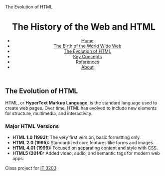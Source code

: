 <!DOCTYPE html>
<html lang="en">
<head>
    <meta charset="UTF-8">
        The Evolution of HTML
    <link rel="stylesheet" href="style.css">
</head>
<body>
<header>
    <h1>The History of the Web and HTML</h1>
    <nav>
        <ul class="menu">
            <li><a href="index.md">Home</a></li>
            <li><a href="topic1.md">The Birth of the World Wide Web</a></li>
            <li><a href="topic2.md" class="active">The Evolution of HTML</a></li>
            <li><a href="concepts.md">Key Concepts</a></li>
            <li><a href="references.md">References</a></li>
            <li><a href="about.md">About</a></li>
        </ul>
    </nav>
</header>

<main>
    <h2>The Evolution of HTML</h2>
    <p>
        HTML, or <strong>HyperText Markup Language</strong>, is the standard language used to create web pages.
        Over time, HTML has evolved to include new elements for structure, multimedia, and interactivity.
    </p>

<h3>Major HTML Versions</h3>
    <ul>
        <li><strong>HTML 1.0 (1993):</strong> The very first version, basic formatting only.</li>
        <li><strong>HTML 2.0 (1995):</strong> Standardized core features like forms and images.</li>
        <li><strong>HTML 4.01 (1999):</strong> Focused on separating content and style with CSS.</li>
        <li><strong>HTML5 (2014):</strong> Added video, audio, and semantic tags for modern web apps.</li>
    </ul>
</main>

<footer>
    <p>Class project for <a href="https://ksuweb.github.io/IT3203/">IT 3203</a></p>
</footer>
</body>
</html>


